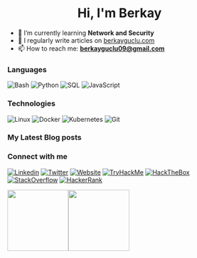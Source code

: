 <h1 align="center">Hi, I'm Berkay</h1>

- 🌱 I’m currently learning **Network and Security**
- 📝 I regularly write articles on [berkayguclu.com](berkayguclu.com)
- 📫 How to reach me: **berkayguclu09@gmail.com**

### Languages
![Bash](https://img.shields.io/badge/-Bash-000?logo=GNU-Bash)
![Python](https://img.shields.io/badge/-Python-000?logo=Python)
![SQL](https://img.shields.io/badge/-SQL-000?logo=MySQL)
![JavaScript](https://img.shields.io/badge/-JavaScript-000?logo=JavaScript)

### Technologies
![Linux](https://img.shields.io/badge/-Linux-000?logo=Linux)
![Docker](https://img.shields.io/badge/-Docker-000?logo=Docker)
![Kubernetes](https://img.shields.io/badge/-Kubernetes-000?logo=Kubernetes)
![Git](https://img.shields.io/badge/Git-000?logo=Git)

### My Latest Blog posts
<!-- BLOG-POST-LIST:START -->
<!-- BLOG-POST-LIST:END -->

### Connect with me
<a href="https://linkedin.com/in/berkay-guclu" target="blank">![Linkedin](https://img.shields.io/badge/LinkedIn-000?logo=Linkedin)</a>
<a href="https://twitter.com/brkyguclu" target="blank">![Twitter](https://img.shields.io/badge/Twitter-000?logo=Twitter)</a>
<a href="https://berkayguclu.com" target="blank">![Website](https://img.shields.io/badge/My%20Website-000?logo=Google-Chrome)</a>
<a href="https://tryhackme.com/p/Gev" target="blank">![TryHackMe](https://img.shields.io/badge/TryHackMe-000?logo=TryHackMe)</a>
<a href="https://app.hackthebox.com/profile/316460" target="blank">![HackTheBox](https://img.shields.io/badge/HackTheBox-000?logo=HackTheBox)</a>
<a href="https://stackoverflow.com/users/16104629" target="blank">![StackOverflow](https://img.shields.io/badge/Stack%20Overflow-000?logo=Stack-Overflow)</a>
<a href="https://www.hackerrank.com/gevik" target="blank">![HackerRank](https://img.shields.io/badge/HackerRank-000?logo=HackerRank)</a>


<a href="https://berkayguclu.com/"><img height="137px" src="https://github-readme-stats.vercel.app/api?username=berkayguclu&hide_title=true&hide_border=true&show_icons=true&include_all_commits=true&count_private=true&line_height=21&icon_color=2234AE&text_color=D3D3D3&bg_color=0,000000,130F40" /><img height="137px" src="https://github-readme-stats.vercel.app/api/top-langs/?username=berkayguclu&hide=html,css,scss&hide_title=true&hide_border=true&layout=compact&langs_count=6&icon_color=2234AE&text_color=D3D3D3&bg_color=0,000000,130F40" /></a>
